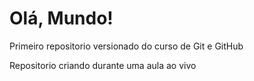 # Olá, Mundo!
 Primeiro repositorio versionado do curso de Git e GitHub

 Repositorio criando durante uma aula ao vivo
